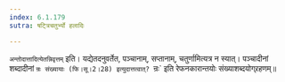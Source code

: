 ```yaml
---
index: 6.1.179
sutra: षट्त्रिचतुर्भ्यो हलादिः

---
```

   `अन्तोदात्तादित्येतन्निवृत्तम्` इति। यद्येतदनुवर्तेत, पञ्चानाम्, सप्तानाम्, चतुर्णामित्यत्र न स्यात्। पञ्चादीनां शब्दादीनां `न्रः संख्यायाः (फि।सू।2।28) इत्युदात्तत्वात्? `न्रः` इति रेफनकारान्तयोः संख्याशब्दयोग्र्रहणम्॥